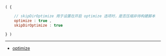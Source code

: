 ```js
( {

    // skipDirOptimize 用于设置在开启 optimize 选项时，是否压缩非待构建脚本
    optimize : true ,
    skipDirOptimize : true

} )
```

---

- [optimize](./optimize.md)
